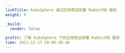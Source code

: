 ```yaml
---
linkTitle: KubeSphere 通过应用商店部署 RabbitMQ 服务
weight: 9

_build:
  render: false

profit: 了解 KubeSphere 下的应用商店部署 RabbitMQ 服务
time: 2021-12-17 20:00-20:40
---
```


